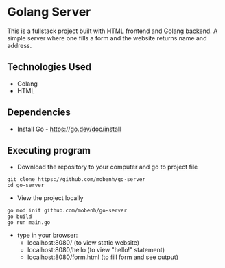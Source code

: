 # Golang Server
This is a fullstack project built with HTML frontend and Golang backend. A simple server where one fills a form and the website returns name and address.


## Technologies Used
* Golang
* HTML

## Dependencies

* Install Go - https://go.dev/doc/install

## Executing program

* Download the repository to your computer and go to project file
```
git clone https://github.com/mobenh/go-server
cd go-server
```
* View the project locally
```
go mod init github.com/mobenh/go-server
go build
go run main.go
```
* type in your browser:
  * localhost:8080/ (to view static website)
  * localhost:8080/hello (to view "hello!" statement)
  * localhost:8080/form.html (to fill form and see output)
